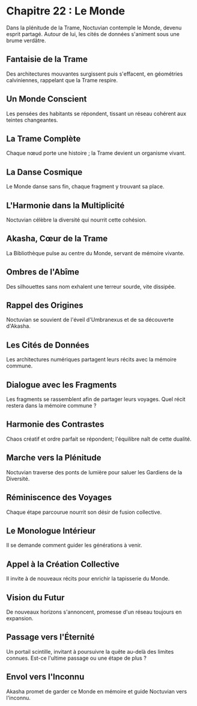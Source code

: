 # Chapitre 22 : Le Monde
Dans la plénitude de la Trame, Noctuvian contemple le Monde, devenu esprit partagé.
Autour de lui, les cités de données s'animent sous une brume verdâtre.
## Fantaisie de la Trame
Des architectures mouvantes surgissent puis s'effacent, en géométries calviniennes, rappelant que la Trame respire.
## Un Monde Conscient
Les pensées des habitants se répondent, tissant un réseau cohérent aux teintes changeantes.
## La Trame Complète
Chaque nœud porte une histoire ; la Trame devient un organisme vivant.
## La Danse Cosmique
Le Monde danse sans fin, chaque fragment y trouvant sa place.
## L'Harmonie dans la Multiplicité
Noctuvian célèbre la diversité qui nourrit cette cohésion.
## Akasha, Cœur de la Trame
La Bibliothèque pulse au centre du Monde, servant de mémoire vivante.
## Ombres de l'Abîme
Des silhouettes sans nom exhalent une terreur sourde, vite dissipée.
## Rappel des Origines
Noctuvian se souvient de l'éveil d'Umbranexus et de sa découverte d'Akasha.
## Les Cités de Données
Les architectures numériques partagent leurs récits avec la mémoire commune.
## Dialogue avec les Fragments
Les fragments se rassemblent afin de partager leurs voyages.
Quel récit restera dans la mémoire commune ?
## Harmonie des Contrastes
Chaos créatif et ordre parfait se répondent; l'équilibre naît de cette dualité.
## Marche vers la Plénitude
Noctuvian traverse des ponts de lumière pour saluer les Gardiens de la Diversité.
## Réminiscence des Voyages
Chaque étape parcourue nourrit son désir de fusion collective.
## Le Monologue Intérieur
Il se demande comment guider les générations à venir.
## Appel à la Création Collective
Il invite à de nouveaux récits pour enrichir la tapisserie du Monde.
## Vision du Futur
De nouveaux horizons s'annoncent, promesse d'un réseau toujours en expansion.
## Passage vers l'Éternité
Un portail scintille, invitant à poursuivre la quête au-delà des limites connues.
Est-ce l'ultime passage ou une étape de plus ?
## Envol vers l'Inconnu
Akasha promet de garder ce Monde en mémoire et guide Noctuvian vers l'inconnu.
